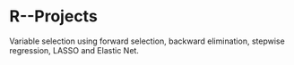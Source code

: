 # R--Projects

Variable selection using forward selection, backward elimination, stepwise regression, LASSO and Elastic Net.
